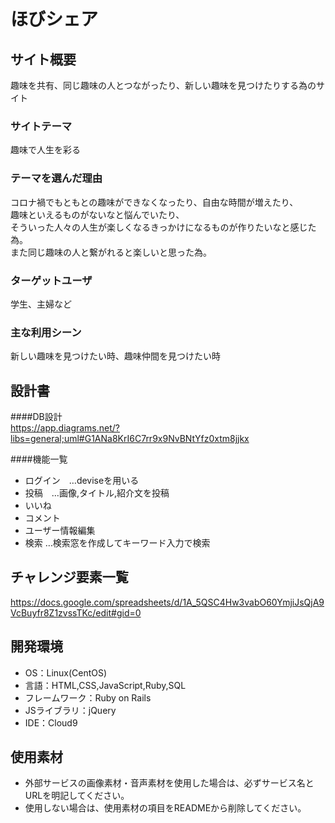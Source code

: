 # ほびシェア

## サイト概要
趣味を共有、同じ趣味の人とつながったり、新しい趣味を見つけたりする為のサイト

### サイトテーマ
趣味で人生を彩る

### テーマを選んだ理由
コロナ禍でもともとの趣味ができなくなったり、自由な時間が増えたり、  
趣味といえるものがないなと悩んでいたり、  
そういった人々の人生が楽しくなるきっかけになるものが作りたいなと感じた為。  
また同じ趣味の人と繋がれると楽しいと思った為。  

### ターゲットユーザ
学生、主婦など  

### 主な利用シーン
新しい趣味を見つけたい時、趣味仲間を見つけたい時

## 設計書
####DB設計  
https://app.diagrams.net/?libs=general;uml#G1ANa8KrI6C7rr9x9NvBNtYfz0xtm8jjkx  

####機能一覧
- ログイン　…deviseを用いる
- 投稿　…画像,タイトル,紹介文を投稿
- いいね　
- コメント　
- ユーザー情報編集
- 検索  …検索窓を作成してキーワード入力で検索
　

## チャレンジ要素一覧
https://docs.google.com/spreadsheets/d/1A_5QSC4Hw3vabO60YmjiJsQjA9VcBuyfr8Z1zvssTKc/edit#gid=0

## 開発環境
- OS：Linux(CentOS)
- 言語：HTML,CSS,JavaScript,Ruby,SQL
- フレームワーク：Ruby on Rails
- JSライブラリ：jQuery
- IDE：Cloud9

## 使用素材
- 外部サービスの画像素材・音声素材を使用した場合は、必ずサービス名とURLを明記してください。
- 使用しない場合は、使用素材の項目をREADMEから削除してください。
